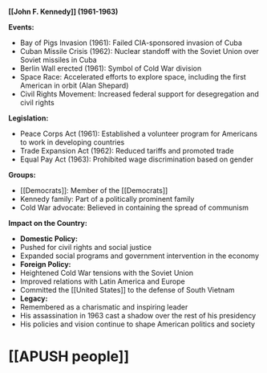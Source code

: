 **[[John F. Kennedy]] (1961-1963)**

**Events:**

* Bay of Pigs Invasion (1961): Failed CIA-sponsored invasion of Cuba
* Cuban Missile Crisis (1962): Nuclear standoff with the Soviet Union over Soviet missiles in Cuba
* Berlin Wall erected (1961): Symbol of Cold War division
* Space Race: Accelerated efforts to explore space, including the first American in orbit (Alan Shepard)
* Civil Rights Movement: Increased federal support for desegregation and civil rights

**Legislation:**

* Peace Corps Act (1961): Established a volunteer program for Americans to work in developing countries
* Trade Expansion Act (1962): Reduced tariffs and promoted trade
* Equal Pay Act (1963): Prohibited wage discrimination based on gender

**Groups:**

* [[Democrats]]: Member of the [[Democrats]]
* Kennedy family: Part of a politically prominent family
* Cold War advocate: Believed in containing the spread of communism

**Impact on the Country:**

* **Domestic Policy:**
 * Pushed for civil rights and social justice
 * Expanded social programs and government intervention in the economy
* **Foreign Policy:**
 * Heightened Cold War tensions with the Soviet Union
 * Improved relations with Latin America and Europe
 * Committed the [[United States]] to the defense of South Vietnam
* **Legacy:**
 * Remembered as a charismatic and inspiring leader
 * His assassination in 1963 cast a shadow over the rest of his presidency
 * His policies and vision continue to shape American politics and society
# [[APUSH people]]